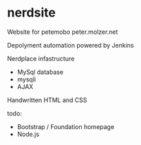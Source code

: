 # nerdsite
Website for petemobo
peter.molzer.net

Depolyment automation powered by Jenkins




Nerdplace infastructure
 - MySql database
 - mysqli 
 - AJAX
 
 Handwritten HTML and CSS
 
 todo:
- Bootstrap / Foundation homepage
- Node.js
